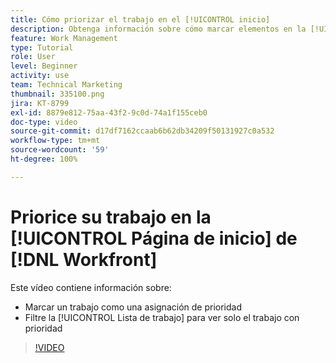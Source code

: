```yaml
---
title: Cómo priorizar el trabajo en el [!UICONTROL inicio]
description: Obtenga información sobre cómo marcar elementos en la [!UICONTROL Lista de trabajo] como asignaciones de prioridad en la página de inicio. A continuación, filtre la lista para ver el trabajo con prioridad en  [!DNL  Workfront].
feature: Work Management
type: Tutorial
role: User
level: Beginner
activity: use
team: Technical Marketing
thumbnail: 335100.png
jira: KT-8799
exl-id: 8879e812-75aa-43f2-9c0d-74a1f155ceb0
doc-type: video
source-git-commit: d17df7162ccaab6b62db34209f50131927c0a532
workflow-type: tm+mt
source-wordcount: '59'
ht-degree: 100%

---
```


# Priorice su trabajo en la [!UICONTROL Página de inicio] de [!DNL Workfront]

Este vídeo contiene información sobre:

* Marcar un trabajo como una asignación de prioridad
* Filtre la [!UICONTROL Lista de trabajo] para ver solo el trabajo con prioridad

>[!VIDEO](https://video.tv.adobe.com/v/3438535/?quality=12&learn=on&enablevpops&captions=spa)

